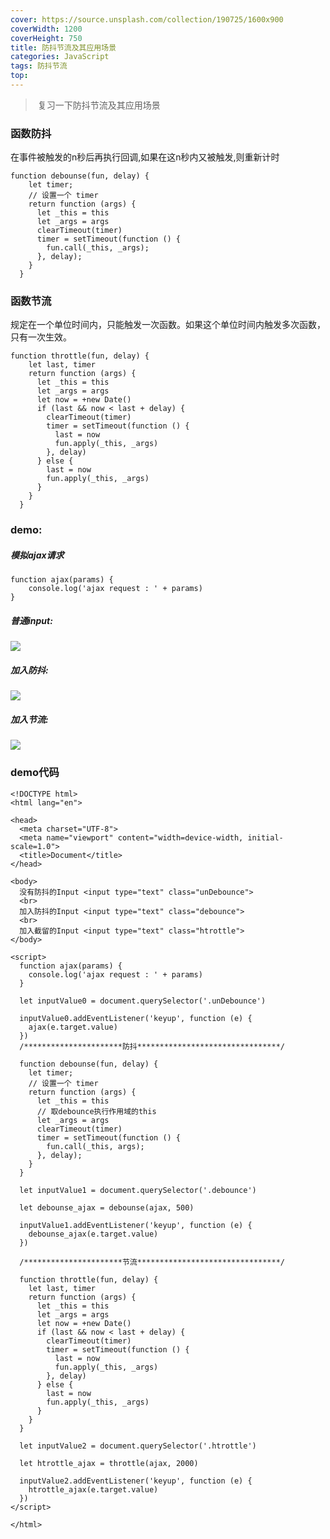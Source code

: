 ```yaml
---
cover: https://source.unsplash.com/collection/190725/1600x900
coverWidth: 1200
coverHeight: 750
title: 防抖节流及其应用场景
categories: JavaScript
tags: 防抖节流
top:
---
```

> ​	复习一下防抖节流及其应用场景

<!--more-->

### 函数防抖

在事件被触发的n秒后再执行回调,如果在这n秒内又被触发,则重新计时

```
function debounse(fun, delay) {
    let timer;
    // 设置一个 timer
    return function (args) {
      let _this = this
      let _args = args
      clearTimeout(timer)
      timer = setTimeout(function () {
        fun.call(_this, _args);
      }, delay);
    }
  }
```

### 函数节流

规定在一个单位时间内，只能触发一次函数。如果这个单位时间内触发多次函数，只有一次生效。

```
function throttle(fun, delay) {
    let last, timer
    return function (args) {
      let _this = this
      let _args = args
      let now = +new Date()
      if (last && now < last + delay) {
        clearTimeout(timer)
        timer = setTimeout(function () {
          last = now
          fun.apply(_this, _args)
        }, delay)
      } else {
        last = now
        fun.apply(_this, _args)
      }
    }
  }
```

### demo:

##### 模拟ajax请求

```
function ajax(params) {
	console.log('ajax request : ' + params)
}
```

##### 普通input:

![](https://user-gold-cdn.xitu.io/2018/9/4/165a252be5c94d6b?imageslim)

##### 加入防抖:

![](https://user-gold-cdn.xitu.io/2018/9/4/165a252b4b429b56?imageslim)

##### 加入节流:

![](https://user-gold-cdn.xitu.io/2018/9/4/165a252b4c1a9686?imageslim)

### demo代码

```
<!DOCTYPE html>
<html lang="en">

<head>
  <meta charset="UTF-8">
  <meta name="viewport" content="width=device-width, initial-scale=1.0">
  <title>Document</title>
</head>

<body>
  没有防抖的Input <input type="text" class="unDebounce">
  <br>
  加入防抖的Input <input type="text" class="debounce">
  <br>
  加入截留的Input <input type="text" class="htrottle">
</body>

<script>
  function ajax(params) {
    console.log('ajax request : ' + params)
  }

  let inputValue0 = document.querySelector('.unDebounce')

  inputValue0.addEventListener('keyup', function (e) {
    ajax(e.target.value)
  })
  /**********************防抖********************************/

  function debounse(fun, delay) {
    let timer;
    // 设置一个 timer
    return function (args) {
      let _this = this
      // 取debounce执行作用域的this
      let _args = args
      clearTimeout(timer)
      timer = setTimeout(function () {
        fun.call(_this, args);
      }, delay);
    }
  }

  let inputValue1 = document.querySelector('.debounce')

  let debounse_ajax = debounse(ajax, 500)

  inputValue1.addEventListener('keyup', function (e) {
    debounse_ajax(e.target.value)
  })

  /**********************节流********************************/

  function throttle(fun, delay) {
    let last, timer
    return function (args) {
      let _this = this
      let _args = args
      let now = +new Date()
      if (last && now < last + delay) {
        clearTimeout(timer)
        timer = setTimeout(function () {
          last = now
          fun.apply(_this, _args)
        }, delay)
      } else {
        last = now
        fun.apply(_this, _args)
      }
    }
  }
  
  let inputValue2 = document.querySelector('.htrottle')

  let htrottle_ajax = throttle(ajax, 2000)

  inputValue2.addEventListener('keyup', function (e) {
    htrottle_ajax(e.target.value)
  })
</script>

</html>
```

